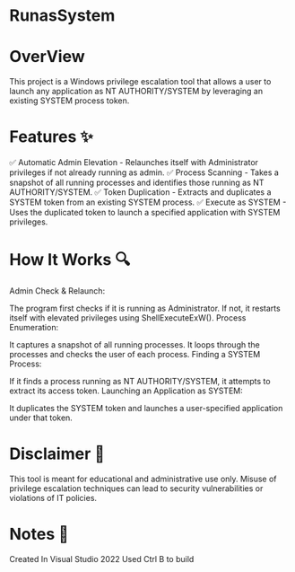 # RunasSystem

# OverView
This project is a Windows privilege escalation tool that allows a user to launch any application as NT AUTHORITY/SYSTEM by leveraging an existing SYSTEM process token.

# Features ✨
✅ Automatic Admin Elevation - Relaunches itself with Administrator privileges if not already running as admin.
✅ Process Scanning - Takes a snapshot of all running processes and identifies those running as NT AUTHORITY/SYSTEM.
✅ Token Duplication - Extracts and duplicates a SYSTEM token from an existing SYSTEM process.
✅ Execute as SYSTEM - Uses the duplicated token to launch a specified application with SYSTEM privileges.

# How It Works 🔍
Admin Check & Relaunch:

The program first checks if it is running as Administrator.
If not, it restarts itself with elevated privileges using ShellExecuteExW().
Process Enumeration:

It captures a snapshot of all running processes.
It loops through the processes and checks the user of each process.
Finding a SYSTEM Process:

If it finds a process running as NT AUTHORITY/SYSTEM, it attempts to extract its access token.
Launching an Application as SYSTEM:

It duplicates the SYSTEM token and launches a user-specified application under that token.


# Disclaimer 🛑
This tool is meant for educational and administrative use only. Misuse of privilege escalation techniques can lead to security vulnerabilities or violations of IT policies.


# Notes 📝
Created In Visual Studio 2022 Used Ctrl B to build
